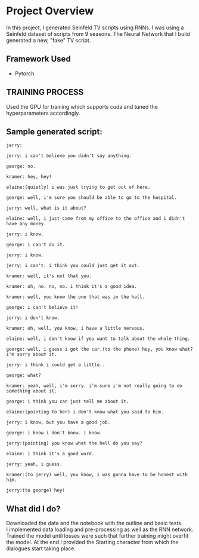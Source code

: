 # Project Overview

In this project, I generated Seinfeld TV scripts using RNNs. I was using a Seinfeld dataset of scripts from 9 seasons. The Neural Network that I build generated a new, "fake" TV script.
## Framework Used

* Pytorch

## TRAINING PROCESS

Used the GPU for training which supports cuda and tuned the hyperparameters accordingly.

## Sample generated script:
```
jerry:

jerry: i can't believe you didn't say anything.

george: no.

kramer: hey, hey!

elaine:(quietly) i was just trying to get out of here.

george: well, i'm sure you should be able to go to the hospital.

jerry: well, what is it about?

elaine: well, i just came from my office to the office and i didn't have any money.

jerry: i know.

george: i can't do it.

jerry: i know.

jerry: i can't. i think you could just get it out.

kramer: well, it's not that you.

kramer: oh, no. no, no. i think it's a good idea.

kramer: well, you know the one that was in the hall.

george: i can't believe it!

jerry: i don't know.

kramer: oh, well, you know, i have a little nervous.

elaine: well, i don't know if you want to talk about the whole thing.

george: well, i guess i got the car.(to the phone) hey, you know what? i'm sorry about it.

jerry: i think i could get a little..

george: what?

kramer: yeah, well, i'm sorry. i'm sure i'm not really going to do something about it.

george: i think you can just tell me about it.

elaine:(pointing to her) i don't know what you said to him.

jerry: i know, but you have a good job.

george: i know i don't know. i know.

jerry:(pointing) you know what the hell do you say?

elaine: i think it's a good word.

jerry: yeah, i guess.

kramer:(to jerry) well, you know, i was gonna have to be honest with him.

jerry:(to george) hey!
```

## What did I do?
Downloaded the data and the notebook with the outline and basic tests.   
I implemented data loading and pre-processing as well as the RNN network. 
Trained the model until losses were such that further training might overfit the model.
At the end I provided the Starting character from which the dialogues start taking place.

